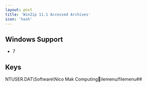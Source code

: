 ```yaml
---
layout: post
title: 'WinZip 11.1 Accessed Archives'
icon: 'hash'
---
```


## Windows Support

- 7



## Keys

NTUSER.DAT\Software\Nico Mak Computingilemenu/filemenu##

